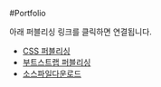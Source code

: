 #Portfolio

아래 퍼블리싱 링크를 클릭하면 연결됩니다.

- [CSS 퍼블리싱](https://annette-an.github.io/portfolio/level-1/junior-plain.html)
- [부트스트랩 퍼블리싱](https://annette-an.github.io/portfolio/level-1/junior-bootstrap.html)
- [소스파일다운로드](https://github.com/annette-AN/portfolio/archive/master.zip)